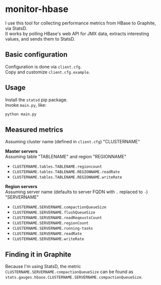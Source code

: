 # monitor-hbase
I use this tool for collecting performance metrics from HBase to Graphite, via StatsD.  
It works by polling HBase's web API for JMX data, extracts interesting values, and sends them to StatsD.

## Basic configuration
Configuration is done via `client.cfg`.  
Copy and customize `client.cfg.example`.

## Usage
Install the `statsd` pip package.  
Invoke `main.py`, like:
```python
python main.py
```

## Measured metrics
Assuming cluster name (defined in `client.cfg`) "CLUSTERNAME"

**Master servers**  
Assuming table "TABLENAME" and region "REGIONNAME"

* `CLUSTERNAME.tables.TABLENAME.regioncount`
* `CLUSTERNAME.tables.TABLENAME.REGIONNAME.readRate`
* `CLUSTERNAME.tables.TABLENAME.REGIONNAME.writeRate`


**Region servers**  
Assuming server name (defaults to server FQDN with `.` replaced to `-`) "SERVERNAME"

* `CLUSTERNAME.SERVERNAME.compactionQueueSize`
* `CLUSTERNAME.SERVERNAME.flushQueueSize`
* `CLUSTERNAME.SERVERNAME.readReqeustsCount`
* `CLUSTERNAME.SERVERNAME.regionCount`
* `CLUSTERNAME.SERVERNAME.running-tasks`
* `CLUSTERNAME.SERVERNAME.readRate`
* `CLUSTERNAME.SERVERNAME.writeRate`

## Finding it in Graphite
Because I'm using StatsD, the metric `CLUSTERNAME.SERVERNAME.compactionQueueSize` can be found as `stats.gauges.hbase.CLUSTERNAME.SERVERNAME.compactionQueueSize`.
